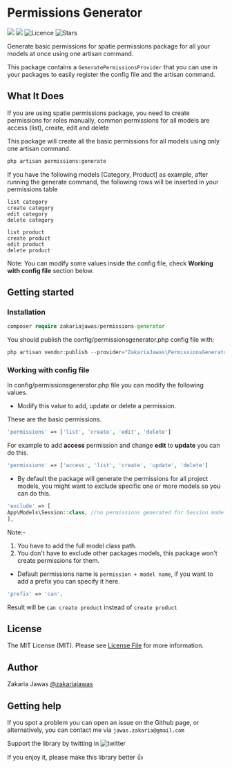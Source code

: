 # Permissions Generator
<img src="https://img.shields.io/packagist/v/zakariajawas/permissions-generator.svg?style=flat-square" /> <img src="https://camo.githubusercontent.com/c0e68a5e33b5acc6165a845d9448c0094c3ce70eb393f365f1e3a3adb06672d5/68747470733a2f2f696d672e736869656c64732e696f2f7061636b61676973742f7068702d762f6e65757230746f78696e652f706f636b2e7376673f6c6f676f3d706870266c6f676f436f6c6f723d7768697465267374796c653d666c61742d737175617265" /> ![Licence](https://img.shields.io/github/license/ZakariaJawas/permissions-generator) ![Stars](https://img.shields.io/github/stars/ZakariaJawas/permissions-generator)

Generate basic permissions for spatie permissions package for all your models at once using one artisan command.

This package contains a `GeneratePermissionsProvider` that you can use in your packages to easily register the config file and the artisan command.

## What It Does
If you are using spatie permissions package, you need to create permissions for roles manually, common permissions for all models are access (list), create, edit and delete

This package will create all the basic permissions for all models using only one artisan command.

```php
php artisan permissions:generate
```

If you have the following models [Category, Product] as example, after running the generate command, the following rows will be inserted in your permissions table
```
list category
create category
edit category
delete category

list product
create product
edit product
delete product
```
Note: You can modify some values inside the config file, check **Working with config file** section below.

## Getting started
### Installation
```php
composer require zakariajawas/permissions-generator
```

You should publish the config/permissionsgenerator.php config file with:

```php
php artisan vendor:publish --provider="ZakariaJawas\PermissionsGenerator\GeneratePermissionsProvider"
```

### Working with config file
In config/permissionsgenerator.php file you can modify the following values.

- Modify this value to add, update or delete a permission.
 
 These are the basic permissions.
```php
'permissions' => ['list', 'create', 'edit', 'delete']
```
For example to add **access** permission and change **edit** to **update** you can do this.
```php
'permissions' => ['access', 'list', 'create', 'update', 'delete']
```

- By default the package will generate the permissions for all project models, you might want to exclude specific one or more models so you can do this.
```php
'exclude' => [
App\Models\Session::class, //no permissions generated for Session model
],
```
Note:-

1) You have to add the full model class path.
2) You don't have to exclude other packages models, this package won't create permissions for them.

- Default permissions name is `permission + model name`, if you want to add a prefix you can specify it here.
```php
'prefix' => 'can',
```
Result will be `can create product` instead of `create product`


## License

The MIT License (MIT). Please see [License File](LICENSE.md) for more information.

## Author
Zakaria Jawas [@zakariajawas](https://twitter.com/zakariajawas)

## Getting help
If you spot a problem you can open an issue on the Github page, or alternatively, you can contact me via `jawas.zakaria@gmail.com`

Support the library by twitting in ![twitter](https://img.shields.io/twitter/url?url=https%3A%2F%2Fgithub.com%2FZakariaJawas%2Fpermissions-generator%2F
)

If you enjoy it, please make this library better :+1:
